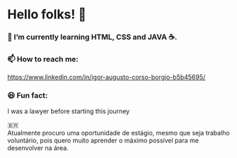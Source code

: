 # Hello folks! 👋

### 🌱 I’m currently learning HTML, CSS and JAVA ☕.

### 📫 How to reach me: 

https://www.linkedin.com/in/igor-augusto-corso-borgio-b5b45695/


### 😆 Fun fact: 
I was a lawyer before starting this journey

🇧🇷  
Atualmente procuro uma oportunidade de estágio, mesmo que seja trabalho voluntário, pois quero muito aprender o máximo possível para me desenvolver na área.
